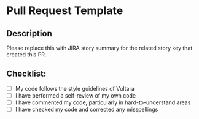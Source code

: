# Pull Request Template

## Description

Please replace this with JIRA story summary for the related story key that created this PR.

## Checklist:

- [ ] My code follows the style guidelines of Vultara
- [ ] I have performed a self-review of my own code
- [ ] I have commented my code, particularly in hard-to-understand areas
- [ ] I have checked my code and corrected any misspellings